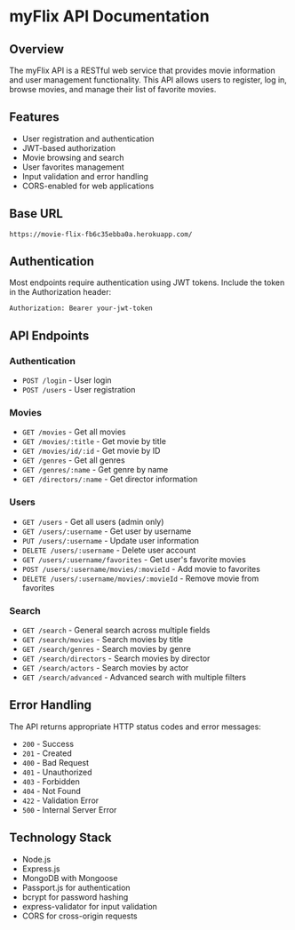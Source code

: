 # myFlix API Documentation

## Overview
The myFlix API is a RESTful web service that provides movie information and user management functionality. This API allows users to register, log in, browse movies, and manage their list of favorite movies.

## Features
- User registration and authentication
- JWT-based authorization
- Movie browsing and search
- User favorites management
- Input validation and error handling
- CORS-enabled for web applications

## Base URL
```
https://movie-flix-fb6c35ebba0a.herokuapp.com/
```

## Authentication
Most endpoints require authentication using JWT tokens. Include the token in the Authorization header:
```
Authorization: Bearer your-jwt-token
```

## API Endpoints

### Authentication
- `POST /login` - User login
- `POST /users` - User registration

### Movies
- `GET /movies` - Get all movies
- `GET /movies/:title` - Get movie by title
- `GET /movies/id/:id` - Get movie by ID
- `GET /genres` - Get all genres
- `GET /genres/:name` - Get genre by name
- `GET /directors/:name` - Get director information

### Users
- `GET /users` - Get all users (admin only)
- `GET /users/:username` - Get user by username
- `PUT /users/:username` - Update user information
- `DELETE /users/:username` - Delete user account
- `GET /users/:username/favorites` - Get user's favorite movies
- `POST /users/:username/movies/:movieId` - Add movie to favorites
- `DELETE /users/:username/movies/:movieId` - Remove movie from favorites

### Search
- `GET /search` - General search across multiple fields
- `GET /search/movies` - Search movies by title
- `GET /search/genres` - Search movies by genre
- `GET /search/directors` - Search movies by director
- `GET /search/actors` - Search movies by actor
- `GET /search/advanced` - Advanced search with multiple filters

## Error Handling
The API returns appropriate HTTP status codes and error messages:
- `200` - Success
- `201` - Created
- `400` - Bad Request
- `401` - Unauthorized
- `403` - Forbidden
- `404` - Not Found
- `422` - Validation Error
- `500` - Internal Server Error

## Technology Stack
- Node.js
- Express.js
- MongoDB with Mongoose
- Passport.js for authentication
- bcrypt for password hashing
- express-validator for input validation
- CORS for cross-origin requests
